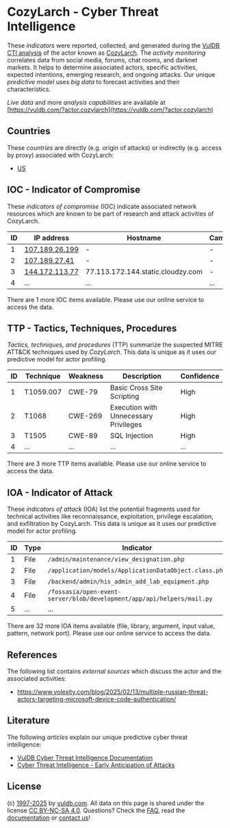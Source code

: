 # CozyLarch - Cyber Threat Intelligence

These _indicators_ were reported, collected, and generated during the [VulDB CTI analysis](https://vuldb.com/?kb.cti) of the actor known as [CozyLarch](https://vuldb.com/?actor.cozylarch). The _activity monitoring_ correlates data from social media, forums, chat rooms, and darknet markets. It helps to determine associated actors, specific activities, expected intentions, emerging research, and ongoing attacks. Our unique _predictive model_ uses _big data_ to forecast activities and their characteristics.

_Live data_ and more _analysis capabilities_ are available at [https://vuldb.com/?actor.cozylarch](https://vuldb.com/?actor.cozylarch)

## Countries

These _countries_ are directly (e.g. origin of attacks) or indirectly (e.g. access by proxy) associated with CozyLarch:

* [US](https://vuldb.com/?country.us)

## IOC - Indicator of Compromise

These _indicators of compromise_ (IOC) indicate associated network resources which are known to be part of research and attack activities of CozyLarch.

ID | IP address | Hostname | Campaign | Confidence
-- | ---------- | -------- | -------- | ----------
1 | [107.189.26.199](https://vuldb.com/?ip.107.189.26.199) | - | - | High
2 | [107.189.27.41](https://vuldb.com/?ip.107.189.27.41) | - | - | High
3 | [144.172.113.77](https://vuldb.com/?ip.144.172.113.77) | 77.113.172.144.static.cloudzy.com | - | High
4 | ... | ... | ... | ...

There are 1 more IOC items available. Please use our online service to access the data.

## TTP - Tactics, Techniques, Procedures

_Tactics, techniques, and procedures_ (TTP) summarize the suspected MITRE ATT&CK techniques used by _CozyLarch_. This data is unique as it uses our predictive model for actor profiling.

ID | Technique | Weakness | Description | Confidence
-- | --------- | -------- | ----------- | ----------
1 | T1059.007 | CWE-79 | Basic Cross Site Scripting | High
2 | T1068 | CWE-269 | Execution with Unnecessary Privileges | High
3 | T1505 | CWE-89 | SQL Injection | High
4 | ... | ... | ... | ...

There are 3 more TTP items available. Please use our online service to access the data.

## IOA - Indicator of Attack

These _indicators of attack_ (IOA) list the potential fragments used for technical activities like reconnaissance, exploitation, privilege escalation, and exfiltration by CozyLarch. This data is unique as it uses our predictive model for actor profiling.

ID | Type | Indicator | Confidence
-- | ---- | --------- | ----------
1 | File | `/admin/maintenance/view_designation.php` | High
2 | File | `/application/models/ApplicationDataObject.class.php` | High
3 | File | `/backend/admin/his_admin_add_lab_equipment.php` | High
4 | File | `/fossasia/open-event-server/blob/development/app/api/helpers/mail.py` | High
5 | ... | ... | ...

There are 32 more IOA items available (file, library, argument, input value, pattern, network port). Please use our online service to access the data.

## References

The following list contains _external sources_ which discuss the actor and the associated activities:

* https://www.volexity.com/blog/2025/02/13/multiple-russian-threat-actors-targeting-microsoft-device-code-authentication/

## Literature

The following _articles_ explain our unique predictive cyber threat intelligence:

* [VulDB Cyber Threat Intelligence Documentation](https://vuldb.com/?kb.cti)
* [Cyber Threat Intelligence - Early Anticipation of Attacks](https://www.scip.ch/en/?labs.20201022)

## License

(c) [1997-2025](https://vuldb.com/?kb.changelog) by [vuldb.com](https://vuldb.com/?kb.about). All data on this page is shared under the license [CC BY-NC-SA 4.0](https://creativecommons.org/licenses/by-nc-sa/4.0/). Questions? Check the [FAQ](https://vuldb.com/?kb.faq), read the [documentation](https://vuldb.com/?kb) or [contact us](https://vuldb.com/?contact)!
